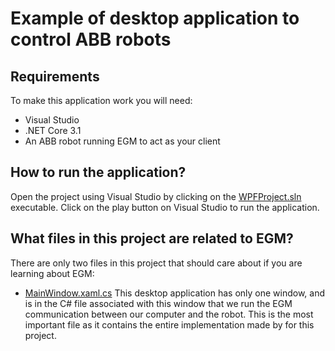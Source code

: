 # Example of desktop application to control ABB robots

## Requirements
To make this application work you will need:
- Visual Studio
- .NET Core 3.1
- An ABB robot running EGM to act as your client

## How to run the application?
Open the project using Visual Studio by clicking on the [WPFProject.sln](https://github.com/vcuse/egm-for-abb-robots/blob/main/WPF-Example/WPFProject.sln) executable. Click on the play button on Visual Studio to run the application.

## What files in this project are related to EGM?
There are only two files in this project that should care about if you are learning about EGM:
- [MainWindow.xaml.cs](https://github.com/vcuse/egm-for-abb-robots/blob/main/WPF-Example/MainWindow.xaml.cs) This desktop application has only one window, and is in the C# file associated with this window that we run the EGM communication between our computer and the robot. This is the most important file as it contains the entire implementation made by for this project.

